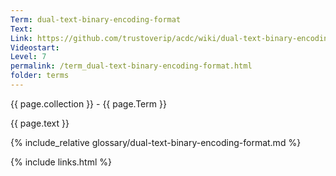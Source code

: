 ```yaml
---
Term: dual-text-binary-encoding-format
Text: 
Link: https://github.com/trustoverip/acdc/wiki/dual-text-binary-encoding-format.md
Videostart: 
Level: 7
permalink: /term_dual-text-binary-encoding-format.html
folder: terms
---
```


{{ page.collection }} - {{ page.Term }}

   {{ page.text }}

{% include_relative glossary/dual-text-binary-encoding-format.md %}

 {% include links.html %} 
